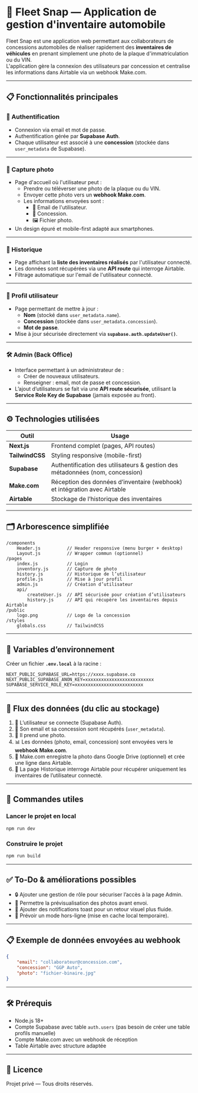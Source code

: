 # 🚗 Fleet Snap — Application de gestion d'inventaire automobile

Fleet Snap est une application web permettant aux collaborateurs de concessions automobiles de réaliser rapidement des **inventaires de véhicules** en prenant simplement une photo de la plaque d'immatriculation ou du VIN.  
L'application gère la connexion des utilisateurs par concession et centralise les informations dans Airtable via un webhook Make.com.

---

## 📋 Fonctionnalités principales

### 🔑 Authentification
- Connexion via email et mot de passe.
- Authentification gérée par **Supabase Auth**.
- Chaque utilisateur est associé à une **concession** (stockée dans `user_metadata` de Supabase).

---

### 📸 Capture photo
- Page d'accueil où l'utilisateur peut :
    - Prendre ou téléverser une photo de la plaque ou du VIN.
    - Envoyer cette photo vers un **webhook Make.com**.
    - Les informations envoyées sont :
        - 📧 Email de l'utilisateur.
        - 🏢 Concession.
        - 🖼️ Fichier photo.
- Un design épuré et mobile-first adapté aux smartphones.

---

### 📜 Historique
- Page affichant la **liste des inventaires réalisés** par l'utilisateur connecté.
- Les données sont récupérées via une **API route** qui interroge Airtable.
- Filtrage automatique sur l'email de l'utilisateur connecté.

---

### 👤 Profil utilisateur
- Page permettant de mettre à jour :
    - **Nom** (stocké dans `user_metadata.name`).
    - **Concession** (stockée dans `user_metadata.concession`).
    - **Mot de passe**.
- Mise à jour sécurisée directement via **`supabase.auth.updateUser()`**.

---

### 🛠️ Admin (Back Office)
- Interface permettant à un administrateur de :
    - Créer de nouveaux utilisateurs.
    - Renseigner : email, mot de passe et concession.
- L’ajout d’utilisateurs se fait via une **API route sécurisée**, utilisant la **Service Role Key de Supabase** (jamais exposée au front).

---

## ⚙️ Technologies utilisées

| Outil | Usage |
|---|---|
| **Next.js** | Frontend complet (pages, API routes) |
| **TailwindCSS** | Styling responsive (mobile-first) |
| **Supabase** | Authentification des utilisateurs & gestion des métadonnées (nom, concession) |
| **Make.com** | Réception des données d’inventaire (webhook) et intégration avec Airtable |
| **Airtable** | Stockage de l’historique des inventaires |

---

## 🗂️ Arborescence simplifiée

```
/components
    Header.js          // Header responsive (menu burger + desktop)
    Layout.js          // Wrapper commun (optionnel)
/pages
    index.js           // Login
    inventory.js       // Capture de photo
    history.js         // Historique de l’utilisateur
    profile.js         // Mise à jour profil
    admin.js           // Création d’utilisateur
    api/
        createUser.js  // API sécurisée pour création d’utilisateurs
        history.js     // API qui récupère les inventaires depuis Airtable
/public
    logo.png           // Logo de la concession
/styles
    globals.css        // TailwindCSS
```

---

## 🔑 Variables d’environnement

Créer un fichier **`.env.local`** à la racine :

```
NEXT_PUBLIC_SUPABASE_URL=https://xxxx.supabase.co
NEXT_PUBLIC_SUPABASE_ANON_KEY=xxxxxxxxxxxxxxxxxxxxxxxxxx
SUPABASE_SERVICE_ROLE_KEY=xxxxxxxxxxxxxxxxxxxxxxxxxx
```

---

## 🔗 Flux des données (du clic au stockage)

1. 📲 L’utilisateur se connecte (Supabase Auth).
2. 🏢 Son email et sa concession sont récupérés (`user_metadata`).
3. 📸 Il prend une photo.
4. 📊 Les données (photo, email, concession) sont envoyées vers le **webhook Make.com**.
5. 📑 Make.com enregistre la photo dans Google Drive (optionnel) et crée une ligne dans Airtable.
6. 📜 La page Historique interroge Airtable pour récupérer uniquement les inventaires de l’utilisateur connecté.

---

## 🚀 Commandes utiles

### Lancer le projet en local
```bash
npm run dev
```

### Construire le projet
```bash
npm run build
```

---

## ✅ To-Do & améliorations possibles

- 🔒 Ajouter une gestion de rôle pour sécuriser l’accès à la page Admin.
- 📂 Permettre la prévisualisation des photos avant envoi.
- 📢 Ajouter des notifications toast pour un retour visuel plus fluide.
- 📱 Prévoir un mode hors-ligne (mise en cache local temporaire).

---

## 📋 Exemple de données envoyées au webhook

```json
{
    "email": "collaborateur@concession.com",
    "concession": "GGP Auto",
    "photo": "fichier-binaire.jpg"
}
```

---

## 🛠️ Prérequis

- Node.js 18+
- Compte Supabase avec table `auth.users` (pas besoin de créer une table profils manuelle)
- Compte Make.com avec un webhook de réception
- Table Airtable avec structure adaptée

---

## 📃 Licence

Projet privé — Tous droits réservés.

